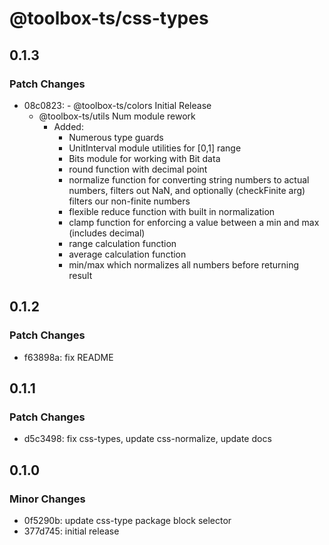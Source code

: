 # @toolbox-ts/css-types

## 0.1.3

### Patch Changes

- 08c0823: - @toolbox-ts/colors Initial Release
  - @toolbox-ts/utils Num module rework
    - Added:
      - Numerous type guards
      - UnitInterval module utilities for [0,1] range
      - Bits module for working with Bit data
      - round function with decimal point
      - normalize function for converting string numbers to actual numbers,
        filters out NaN, and optionally (checkFinite arg) filters our non-finite
        numbers
      - flexible reduce function with built in normalization
      - clamp function for enforcing a value between a min and max (includes
        decimal)
      - range calculation function
      - average calculation function
      - min/max which normalizes all numbers before returning result

## 0.1.2

### Patch Changes

- f63898a: fix README

## 0.1.1

### Patch Changes

- d5c3498: fix css-types, update css-normalize, update docs

## 0.1.0

### Minor Changes

- 0f5290b: update css-type package block selector
- 377d745: initial release
